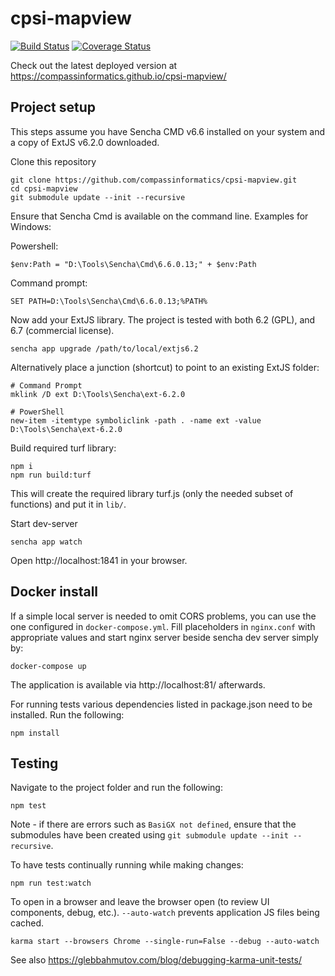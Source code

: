 # cpsi-mapview

[![Build Status](https://travis-ci.org/compassinformatics/cpsi-mapview.svg?branch=master)](https://travis-ci.org/compassinformatics/cpsi-mapview)
[![Coverage Status](https://coveralls.io/repos/compassinformatics/cpsi-mapview/badge.svg?branch=master&service=github)](https://coveralls.io/github/compassinformatics/cpsi-mapview?branch=master)

Check out the latest deployed version at https://compassinformatics.github.io/cpsi-mapview/

## Project setup

This steps assume you have Sencha CMD v6.6 installed on your system and a copy of ExtJS v6.2.0 downloaded.

Clone this repository

```
git clone https://github.com/compassinformatics/cpsi-mapview.git
cd cpsi-mapview
git submodule update --init --recursive
```

Ensure that Sencha Cmd is available on the command line. Examples for Windows:

Powershell:

```
$env:Path = "D:\Tools\Sencha\Cmd\6.6.0.13;" + $env:Path
```

Command prompt:

```
SET PATH=D:\Tools\Sencha\Cmd\6.6.0.13;%PATH%
```

Now add your ExtJS library. The project is tested with both 6.2 (GPL), and 6.7 (commercial license).

```
sencha app upgrade /path/to/local/extjs6.2
```

Alternatively place a junction (shortcut) to point to an existing ExtJS folder:

```
# Command Prompt
mklink /D ext D:\Tools\Sencha\ext-6.2.0

# PowerShell
new-item -itemtype symboliclink -path . -name ext -value D:\Tools\Sencha\ext-6.2.0
```

Build required turf library:

```
npm i
npm run build:turf
```

This will create the required library turf.js (only the needed subset of functions) and put it in `lib/`.

Start dev-server

```
sencha app watch
```

Open http://localhost:1841 in your browser.

## Docker install

If a simple local server is needed to omit CORS problems, you can use the one configured in `docker-compose.yml`.
Fill placeholders in `nginx.conf` with appropriate values and start nginx server beside sencha dev server simply by:

```
docker-compose up
```

The application is available via http://localhost:81/ afterwards.

For running tests various dependencies listed in package.json need to be installed. Run the following:

```
npm install
```

## Testing

Navigate to the project folder and run the following:

```
npm test
```

Note - if there are errors such as `BasiGX not defined`, ensure that the submodules have been
created using `git submodule update --init --recursive`.

To have tests continually running while making changes:

```
npm run test:watch
```

To open in a browser and leave the browser open (to review UI components, debug, etc.).
`--auto-watch` prevents application JS files being cached.

```
karma start --browsers Chrome --single-run=False --debug --auto-watch

```

See also https://glebbahmutov.com/blog/debugging-karma-unit-tests/

